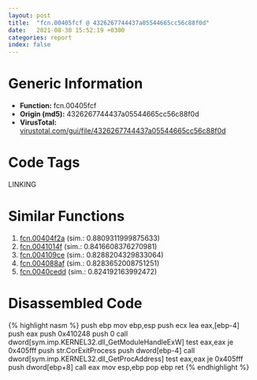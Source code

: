 ```yaml
---
layout: post
title:  "fcn.00405fcf @ 4326267744437a05544665cc56c88f0d"
date:   2021-08-30 15:52:19 +0300
categories: report
index: false
---
```


# Generic Information
- **Function:** fcn.00405fcf
- **Origin (md5):** 4326267744437a05544665cc56c88f0d
- **VirusTotal:** [virustotal.com/gui/file/4326267744437a05544665cc56c88f0d][virustotal_ref]

# Code Tags
<span class="tag" id="LINKING">LINKING</span>


# Similar Functions

1. [fcn.00404f2a][similar_1_ref] (sim.: 0.8809311999875633)
2. [fcn.0041014f][similar_2_ref] (sim.: 0.8416608376270981)
3. [fcn.004109ce][similar_3_ref] (sim.: 0.8288204329833064)
4. [fcn.004088af][similar_4_ref] (sim.: 0.8283652008751251)
5. [fcn.0040cedd][similar_5_ref] (sim.: 0.824192163992472)


# Disassembled Code

{% highlight nasm %}
push ebp
mov ebp,esp
push ecx
lea eax,[ebp-4]
push eax
push 0x410248
push 0
call dword[sym.imp.KERNEL32.dll_GetModuleHandleExW]
test eax,eax
je 0x405fff
push str.CorExitProcess
push dword[ebp-4]
call dword[sym.imp.KERNEL32.dll_GetProcAddress]
test eax,eax
je 0x405fff
push dword[ebp+8]
call eax
mov esp,ebp
pop ebp
ret 
{% endhighlight %}


[similar_1_ref]: /report/fcn.00404f2a@aacfe43e5e58ee87d7932f393971e62c
[similar_2_ref]: /report/fcn.0041014f@fd17dad7a5809016e438b746adc04679
[similar_3_ref]: /report/fcn.004109ce@3e3adb3f10ee14ce94d10d8d5e4997cb
[similar_4_ref]: /report/fcn.004088af@ed8dcc04880716413628e726708b2463
[similar_5_ref]: /report/fcn.0040cedd@cdfdff164543984ae016a2e81648bb4a
[virustotal_ref]: https://www.virustotal.com/gui/file/4326267744437a05544665cc56c88f0d